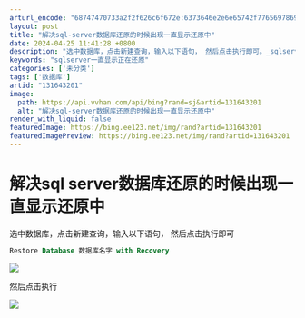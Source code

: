 ```yaml
---
arturl_encode: "68747470733a2f2f626c6f672e:6373646e2e6e65742f77656978696e5f34323435303535342f:61727469636c652f64657461696c732f313331363433323031"
layout: post
title: "解决sql-server数据库还原的时候出现一直显示还原中"
date: 2024-04-25 11:41:28 +0800
description: "选中数据库，点击新建查询，输入以下语句， 然后点击执行即可。_sqlserver一直显示正在还原"
keywords: "sqlserver一直显示正在还原"
categories: ['未分类']
tags: ['数据库']
artid: "131643201"
image:
  path: https://api.vvhan.com/api/bing?rand=sj&artid=131643201
  alt: "解决sql-server数据库还原的时候出现一直显示还原中"
render_with_liquid: false
featuredImage: https://bing.ee123.net/img/rand?artid=131643201
featuredImagePreview: https://bing.ee123.net/img/rand?artid=131643201
---
```


# 解决sql server数据库还原的时候出现一直显示还原中

选中数据库，点击新建查询，输入以下语句， 然后点击执行即可

```sql
Restore Database 数据库名字 with Recovery
```

![](https://i-blog.csdnimg.cn/blog_migrate/c5f635c878c45156bd3b7086acc0dda0.png)

然后点击执行

![](https://i-blog.csdnimg.cn/blog_migrate/109e35d14cc15fbb6efd1400a5488c3c.png)